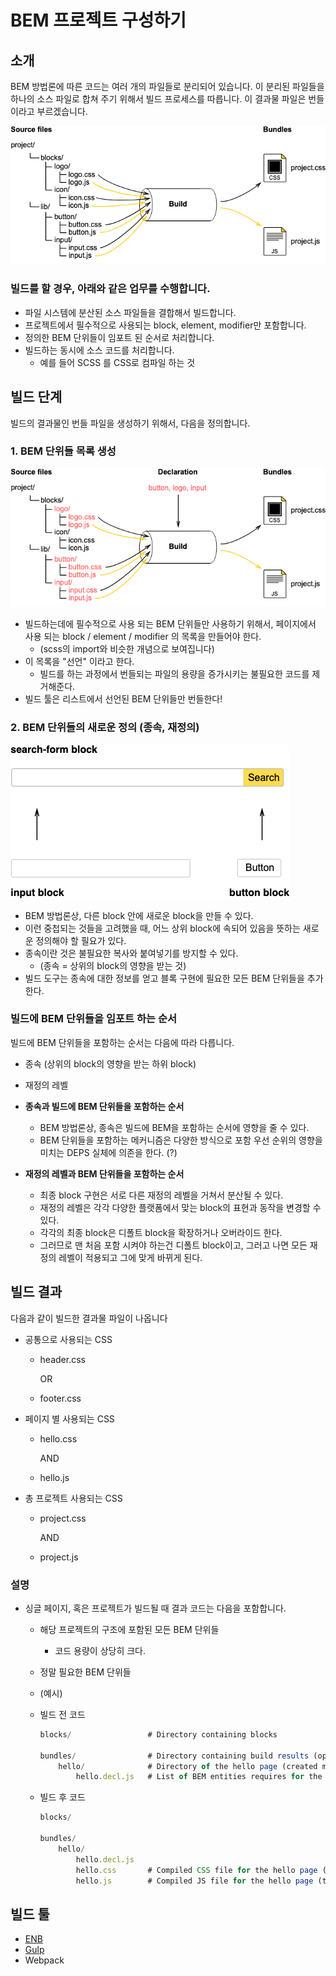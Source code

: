 # BEM 프로젝트 구성하기

## 소개

BEM 방법론에 따른 코드는 여러 개의 파일들로 분리되어 있습니다.
이 분리된 파일들을 하나의 소스 파일로 합쳐 주기 위해서 빌드 프로세스를 따릅니다.
이 결과물 파일은 번들이라고 부르겠습니다.

![images](image/17.png)

### 빌드를 할 경우, 아래와 같은 업무를 수행합니다.

- 파일 시스템에 분산된 소스 파일들을 결합해서 빌드합니다.
- 프로젝트에서 필수적으로 사용되는 block, element, modifier만 포함합니다.
- 정의한 BEM 단위들이 임포트 된 순서로 처리합니다.
- 빌드하는 동시에 소스 코드를 처리합니다.
    - 예를 들어 SCSS 를 CSS로 컴파일 하는 것

## 빌드 단계

빌드의 결과물인 번들 파일을 생성하기 위해서, 다음을 정의합니다.

### 1. BEM 단위들 목록 생성

![images](image/18.png)

- 빌드하는데에 필수적으로 사용 되는 BEM 단위들만 사용하기 위해서, 페이지에서 사용 되는 block / element / modifier 의 목록을 만들어야 한다.
    - (scss의 import와 비슷한 개념으로 보여집니다)
- 이 목록을 "선언" 이라고 한다.
    - 빌드를 하는 과정에서 번들되는 파일의 용량을 증가시키는 불필요한 코드를 제거해준다.
- 빌드 툴은 리스트에서 선언된 BEM 단위들만 번들한다!

### 2. BEM 단위들의 새로운 정의 (종속, 재정의)

![images](image/19.png)

- BEM 방법론상, 다른 block 안에 새로운 block을 만들 수 있다.
- 이런 중첩되는 것들을 고려했을 때,  어느 상위 block에 속되어 있음을 뜻하는 새로운 정의해야 할 필요가 있다.
- 종속이란 것은 불필요한 복사와 붙여넣기를 방지할 수 있다.
    - (종속 = 상위의 block의 영향을 받는 것)
- 빌드 도구는 종속에 대한 정보를 얻고 블록 구현에 필요한 모든 BEM 단위들을 추가한다.

### 빌드에 BEM 단위들을 임포트 하는 순서

빌드에 BEM 단위들을 포함하는 순서는 다음에 따라 다릅니다.
- 종속 (상위의 block의 영향을 받는 하위 block)
- 재정의 레벨

- **종속과 빌드에 BEM 단위들을 포함하는 순서**
    - BEM 방법론상, 종속은 빌드에 BEM을 포함하는 순서에 영향을 줄 수 있다.
    - BEM 단위들을 포함하는 메커니즘은 다양한 방식으로 포함 우선 순위의 영향을 미치는 DEPS 실체에 의존을 한다. (?)
- **재정의 레벨과 BEM 단위들을 포함하는 순서**
    - 최종 block 구현은 서로 다른 재정의 레벨을 거쳐서 분산될 수 있다.
    - 재정의 레벨은 각각 다양한 플랫폼에서 맞는 block의 표현과 동작을 변경할 수 있다.
    - 각각의 최종 block은 디폴트 block을 확장하거나 오버라이드 한다.
    - 그러므로 맨 처음 포함 시켜야 하는건 디폴트 block이고, 그러고 나면 모든 재정의 레벨이 적용되고 그에 맞게 바뀌게 된다.

## 빌드 결과

다음과 같이 빌드한 결과물 파일이 나옵니다

- 공통으로 사용되는 CSS
    - header.css

        OR

    - footer.css
- 페이지 별 사용되는 CSS
    - hello.css

        AND

    - hello.js
- 총 프로젝트 사용되는 CSS
    - project.css

        AND

    - project.js

### 설명

- 싱글 페이지, 혹은 프로젝트가 빌드될 때 결과 코드는 다음을 포함합니다.
    - 해당 프로젝트의 구조에 포함된 모든 BEM 단위들
        - 코드 용량이 상당히 크다.
    - 정말 필요한 BEM 단위들
    - (예시)
    - 빌드 전 코드

        ```jsx
        blocks/                 # Directory containing blocks

        bundles/                # Directory containing build results (optional)
            hello/              # Directory of the hello page (created manually)
                hello.decl.js   # List of BEM entities requires for the hello page
        ```

    - 빌드 후 코드

        ```jsx
        blocks/

        bundles/
            hello/
                hello.decl.js
                hello.css       # Compiled CSS file for the hello page (the hello bundle in CSS)
                hello.js        # Compiled JS file for the hello page (the hello bundle in JS)
        ```

## 빌드 툴

- [ENB](https://en.bem.info/toolbox/enb/)
- [Gulp](https://gulpjs.com/)
- Webpack